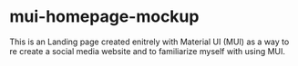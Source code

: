 # mui-homepage-mockup

This is an Landing page created enitrely with Material UI (MUI) as a way to re create a social media website and to familiarize myself with using MUI. 
